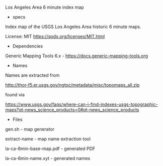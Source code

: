 Los Angeles Area 6 minute index map

* specs

Index map of the USGS Los Angeles Area historic 6 minute maps.


License: MIT
https://spdx.org/licenses/MIT.html

* Dependencies

Generic Mapping Tools 6.x - https://docs.generic-mapping-tools.org

* Names

Names are extracted from

http://thor-f5.er.usgs.gov/ngtoc/metadata/misc/topomaps_all.zip

found via

https://www.usgs.gov/faqs/where-can-i-find-indexes-usgs-topographic-maps?qt-news_science_products=0#qt-news_science_products

* Files

gen.sh - map generator

extract-name - map name extraction tool

la-ca-6min-base-map.pdf - generated PDF

la-ca-6min-name.xyt - generated names

